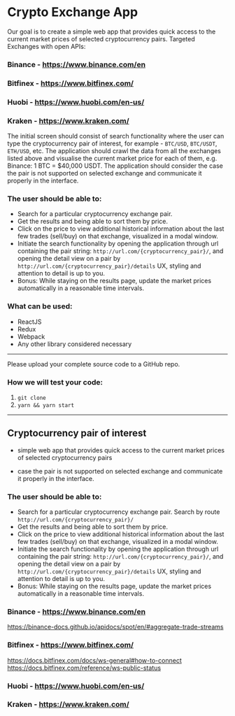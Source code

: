 # Crypto Exchange App

Our goal is to create a simple web app that provides quick access to the current
market prices of selected cryptocurrency pairs. Targeted Exchanges with open
APIs:

### Binance - https://www.binance.com/en

### Bitfinex - https://www.bitfinex.com/

### Huobi - https://www.huobi.com/en-us/

### Kraken - https://www.kraken.com/

The initial screen should consist of search functionality where the user can
type the cryptocurrency pair of interest, for example - `BTC/USD`, `BTC/USDT`,
`ETH/USD`, etc. The application should crawl the data from all the exchanges
listed above and visualise the current market price for each of them, e.g.
Binance: 1 BTC = $40,000 USDT. The application should consider the case the pair
is not supported on selected exchange and communicate it properly in the
interface.

### The user should be able to:

-   Search for a particular cryptocurrency exchange pair.
-   Get the results and being able to sort them by price.
-   Click on the price to view additional historical information about the last
    few trades (sell/buy) on that exchange, visualized in a modal window.
-   Initiate the search functionality by opening the application through url
    containing the pair string: `http://url.com/{cryptocurrency_pair}/`, and
    opening the detail view on a pair by
    `http://url.com/{cryptocurrency_pair}/details` UX, styling and attention to
    detail is up to you.
-   Bonus: While staying on the results page, update the market prices
    automatically in a reasonable time intervals.

### What can be used:

-   ReactJS
-   Redux
-   Webpack
-   Any other library considered necessary

---

Please upload your complete source code to a GitHub repo.

### How we will test your code:

1. `git clone`
2. `yarn && yarn start`

---

## Cryptocurrency pair of interest

-   simple web app that provides quick access to the current market prices of
    selected cryptocurrency pairs

-   case the pair is not supported on selected exchange and communicate it
    properly in the interface.

### The user should be able to:

-   Search for a particular cryptocurrency exchange pair. Search by route
    `http://url.com/{cryptocurrency_pair}/`
-   Get the results and being able to sort them by price.
-   Click on the price to view additional historical information about the last
    few trades (sell/buy) on that exchange, visualized in a modal window.
-   Initiate the search functionality by opening the application through url
    containing the pair string: `http://url.com/{cryptocurrency_pair}/`, and
    opening the detail view on a pair by
    `http://url.com/{cryptocurrency_pair}/details` UX, styling and attention to
    detail is up to you.
-   Bonus: While staying on the results page, update the market prices
    automatically in a reasonable time intervals.

### Binance - https://www.binance.com/en

https://binance-docs.github.io/apidocs/spot/en/#aggregate-trade-streams

### Bitfinex - https://www.bitfinex.com/

https://docs.bitfinex.com/docs/ws-general#how-to-connect
https://docs.bitfinex.com/reference/ws-public-status

### Huobi - https://www.huobi.com/en-us/

### Kraken - https://www.kraken.com/
